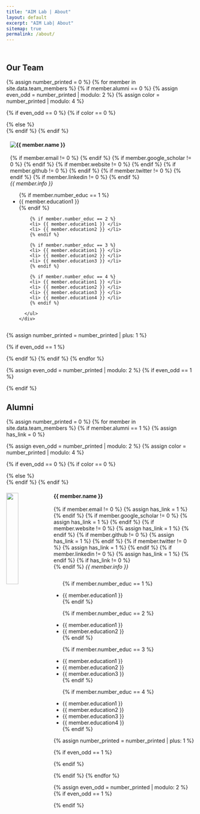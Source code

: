 ```yaml
---
title: "AIM Lab | About"
layout: default
excerpt: "AIM Lab| About"
sitemap: true
permalink: /about/
---
```

<div id="gridid" class="col-sm-12">
<h2 class="project-header" style="padding-top: 24px;">Our Team</h2>

{% assign number_printed = 0 %}
{% for member in site.data.team_members %}
{% if member.alumni == 0 %}
{% assign even_odd = number_printed | modulo: 2 %}
{% assign color = number_printed | modulo: 4 %}

{% if even_odd == 0 %}
 {% if color == 0 %}
  <div class="row team-row">
  {% else %}
  <div class="row team-row">
  {% endif %}
{% endif %}

<div class="col-half">
  <div style="padding: 0 10px;">
      <img src="{{ site.url }}{{ site.baseurl }}/assets/teampic/{{ member.photo }}" class="img-responsive" style="float: left" />
      <h4>{{ member.name }}</h4>
      {% if member.email != 0 %}
      <a href="{{ member.email }}"> <i class="far fa-envelope icon"></i></a>
      {% endif %}
      {% if member.google_scholar != 0 %}
      <a href="{{ member.google_scholar }}/"> <i class="fa fa-graduation-cap icon"></i></a>
      {% endif %}
      {% if member.website != 0 %}
      <a href="{{ member.website }}"> <i class="fas fa-link icon"></i></a>
      {% endif %}
      {% if member.github != 0 %}
      <a href="{{ member.github }}/"> <i class="fab fa-github-alt icon"></i></a>
      {% endif %}
      {% if member.twitter != 0 %}
      <a href="{{ member.twitter }}/"> <i class="fa fa-twitter icon"></i></a>
      {% endif %}
      {% if member.linkedin != 0 %}
      <a href="{{ member.linkedin }}/"> <i class="fab fa-linkedin-in icon"></i></a>
      {% endif %}
      <br>
      <i>{{ member.info }}<br></i>
      <ul style="overflow: hidden; font-size:14px;">
        {% if member.number_educ == 1 %}
        <li> {{ member.education1 }} </li>
        {% endif %}
        
        {% if member.number_educ == 2 %}
        <li> {{ member.education1 }} </li>
        <li> {{ member.education2 }} </li>
        {% endif %}
        
        {% if member.number_educ == 3 %}
        <li> {{ member.education1 }} </li>
        <li> {{ member.education2 }} </li>
        <li> {{ member.education3 }} </li>
        {% endif %}
        
        {% if member.number_educ == 4 %}
        <li> {{ member.education1 }} </li>
        <li> {{ member.education2 }} </li>
        <li> {{ member.education3 }} </li>
        <li> {{ member.education4 }} </li>
        {% endif %}
        
      </ul>
    </div>
  </div>

{% assign number_printed = number_printed | plus: 1 %}

{% if even_odd == 1 %}
</div>
{% endif %}
{% endif %}
{% endfor %}

{% assign even_odd = number_printed | modulo: 2 %}
{% if even_odd == 1 %}
</div>
{% endif %}


<h2 class="project-header">Alumni</h2>

{% assign number_printed = 0 %}
{% for member in site.data.team_members %}
{% if member.alumni == 1 %}
{% assign has_link = 0 %}

{% assign even_odd = number_printed | modulo: 2 %}
{% assign color = number_printed | modulo: 4 %}

{% if even_odd == 0 %}
{% if color == 0 %}
<div class="row team-row">
{% else %}
<div class="row team-row">
{% endif %}
{% endif %}

  <div class="col-half">
<div>
  <img src="{{ site.url }}{{ site.baseurl }}/assets/teampic/{{ member.photo }}" class="img-responsive" width="25%" style="float: left" />
  <h4>{{ member.name }}</h4>
  {% if member.email != 0 %}
  <a href="{{ member.email }}"> <i class="far fa-envelope icon"></i></a>
  {% assign has_link = 1 %}
  {% endif %}
  {% if member.google_scholar != 0 %}
  <a href="{{ member.google_scholar }}/"> <i class="ai ai-google-scholar ai-3x icon"></i></a>
  {% assign has_link = 1 %}
  {% endif %}
  {% if member.website != 0 %}
  <a href="{{ member.website }}/"> <i class="fas fa-link icon"></i></a>
  {% assign has_link = 1 %}
  {% endif %}
  {% if member.github != 0 %}
  <a href="{{ member.github }}/"> <i class="fab fa-github-alt icon"></i></a>
  {% assign has_link = 1 %}
  {% endif %}
  {% if member.twitter != 0 %}
  <a href="{{ member.twitter }}/"> <i class="fa fa-twitter icon"></i></a>
  {% assign has_link = 1 %}
  {% endif %}
  {% if member.linkedin != 0 %}
  <a href="{{ member.linkedin }}/"> <i class="fab fa-linkedin-in icon"></i></a>
  {% assign has_link = 1 %}
  {% endif %}
  {% if has_link != 0 %}
  <br>
  {% endif %}
  <i>{{ member.info }}<br></i>
  <ul style="overflow: hidden; font-size:14px;">
  
  {% if member.number_educ == 1 %}
  <li> {{ member.education1 }} </li>
  {% endif %}
  
  {% if member.number_educ == 2 %}
  <li> {{ member.education1 }} </li>
  <li> {{ member.education2 }} </li>
  {% endif %}
  
  {% if member.number_educ == 3 %}
  <li> {{ member.education1 }} </li>
  <li> {{ member.education2 }} </li>
  <li> {{ member.education3 }} </li>
  {% endif %}
  
  {% if member.number_educ == 4 %}
  <li> {{ member.education1 }} </li>
  <li> {{ member.education2 }} </li>
  <li> {{ member.education3 }} </li>
  <li> {{ member.education4 }} </li>
  {% endif %}
  
  </ul>
  </div>
</div>

{% assign number_printed = number_printed | plus: 1 %}

{% if even_odd == 1 %}
</div>
{% endif %}

{% endif %}
{% endfor %}

{% assign even_odd = number_printed | modulo: 2 %}
{% if even_odd == 1 %}
</div>
{% endif %}

<br />
</div>